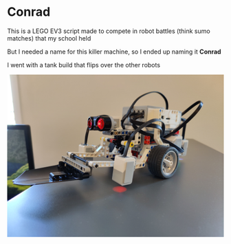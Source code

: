 # Conrad

This is a LEGO EV3 script made to compete in robot battles (think sumo matches) that my school held

But I needed a name for this killer machine, so I ended up naming it **Conrad**

I went with a tank build that flips over the other robots

![Conrad](images/Conrad1.jpg)
